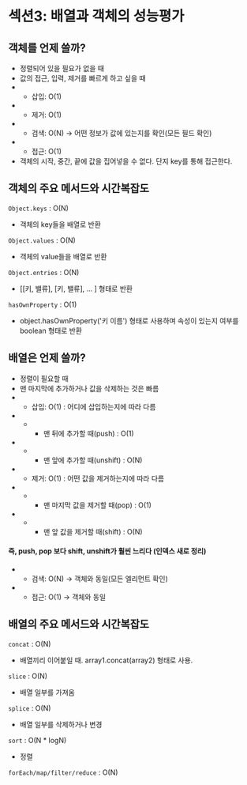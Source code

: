# 섹션3: 배열과 객체의 성능평가

## 객체를 언제 쓸까?
- 정렬되어 있을 필요가 없을 때
- 값의 접근, 입력, 제거를 빠르게 하고 싶을 때
- + 삽입: O(1)
- + 제거: O(1)
- + 검색: O(N) -> 어떤 정보가 값에 있는지를 확인(모든 필드 확인)
- + 접근: O(1)
- 객체의 시작, 중간, 끝에 값을 집어넣을 수 없다. 단지 key를 통해 접근한다.

## 객체의 주요 메서드와 시간복잡도
`Object.keys` : O(N)
- 객체의 key들을 배열로 반환

`Object.values` : O(N)
- 객체의 value들을 배열로 반환

`Object.entries` : O(N)
- [[키, 밸류], [키, 밸류], ... ] 형태로 반환

`hasOwnProperty` : O(1)
- object.hasOwnProperty('키 이름') 형태로 사용하며 속성이 있는지 여부를 boolean 형태로 반환

## 배열은 언제 쓸까?
- 정렬이 필요할 때
- 맨 마지막에 추가하거나 값을 삭제하는 것은 빠름
- + 삽입: O(1) : 어디에 삽입하는지에 따라 다름
- + - 맨 뒤에 추가할 때(push) : O(1)
- + - 맨 앞에 추가할 때(unshift) : O(N)
- + 제거: O(1) : 어떤 값을 제거하는지에 따라 다름
- + - 맨 마지막 값을 제거할 때(pop) : O(1)
- + - 맨 앞 값을 제거할 때(shift) : O(N)
#### 즉, push, pop 보다 shift, unshift가 훨씬 느리다 (인덱스 새로 정리)
- + 검색: O(N) -> 객체와 동일(모든 엘리먼트 확인)
- + 접근: O(1) -> 객체와 동일

## 배열의 주요 메서드와 시간복잡도
`concat` : O(N)
- 배열끼리 이어붙일 때. array1.concat(array2) 형태로 사용.

`slice` : O(N)
- 배열 일부를 가져옴

`splice` : O(N)
- 배열 일부를 삭제하거나 변경

`sort` : O(N * logN)
- 정렬

`forEach/map/filter/reduce` : O(N)
